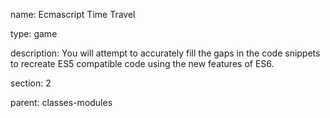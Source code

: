 name: Ecmascript Time Travel

type: game

description: You will attempt to accurately fill the gaps in the code snippets to recreate ES5 compatible code using the new features of ES6.

section: 2

parent: classes-modules

